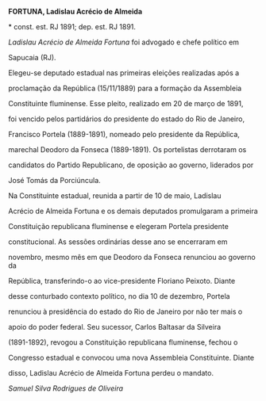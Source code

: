 **FORTUNA, Ladislau Acrécio de Almeida**



\* const. est. RJ 1891; dep. est. RJ 1891.



*Ladislau Acrécio de Almeida Fortuna* foi advogado e chefe político em

Sapucaia (RJ).



Elegeu-se deputado estadual nas primeiras eleições realizadas após a

proclamação da República (15/11/1889) para a formação da Assembleia

Constituinte fluminense. Esse pleito, realizado em 20 de março de 1891,

foi vencido pelos partidários do presidente do estado do Rio de Janeiro,

Francisco Portela (1889-1891), nomeado pelo presidente da República,

marechal Deodoro da Fonseca (1889-1891). Os portelistas derrotaram os

candidatos do Partido Republicano, de oposição ao governo, liderados por

José Tomás da Porciúncula.



Na Constituinte estadual, reunida a partir de 10 de maio, Ladislau

Acrécio de Almeida Fortuna e os demais deputados promulgaram a primeira

Constituição republicana fluminense e elegeram Portela presidente

constitucional. As sessões ordinárias desse ano se encerraram em

novembro, mesmo mês em que Deodoro da Fonseca renunciou ao governo da

República, transferindo-o ao vice-presidente Floriano Peixoto. Diante

desse conturbado contexto político, no dia 10 de dezembro, Portela

renunciou à presidência do estado do Rio de Janeiro por não ter mais o

apoio do poder federal. Seu sucessor, Carlos Baltasar da Silveira

(1891-1892), revogou a Constituição republicana fluminense, fechou o

Congresso estadual e convocou uma nova Assembleia Constituinte. Diante

disso, Ladislau Acrécio de Almeida Fortuna perdeu o mandato.



*Samuel Silva Rodrigues de Oliveira*



